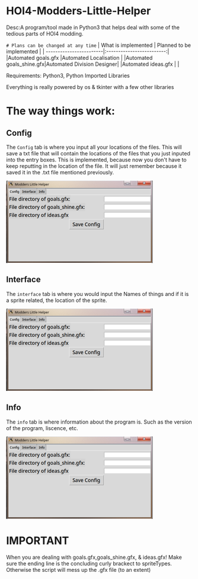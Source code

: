 # HOI4-Modders-Little-Helper
Desc:A program/tool made in Python3 that helps deal with some of the tedious parts of HOI4 modding.

`# Plans can be changed at any time`
| What is implemented     | Planned to be implemented |
| ------------------------|:-------------------------:|
|Automated goals.gfx      |Automated Localisation     |
|Automated goals_shine.gfx|Automated Division Designer|
|Automated ideas.gfx      |                           |

Requirements: Python3, Python Imported Libraries

Everything is really powered by os & tkinter with a few other libraries

# The way things work:
## Config
The `Config` tab is where you input all your locations of the files. This will save a txt file that will contain the locations of the files that you just inputed into the entry boxes. This is implemented, because now you don't have to keep reputting in the location of the file. It will just remember because it saved it in the .txt file mentioned previously.

![alt text][logo]

[logo]: https://github.com/Bleeplo/HOI4-Modders-Little-Helper/blob/main/screenshot_of_program/screenshot01.png?raw=true "Screenshot of Config Tab"

## Interface
The `interface` tab is where you would input the Names of things and if it is a sprite related, the location of the sprite.

![alt text][logo]

[logo]: https://github.com/Bleeplo/HOI4-Modders-Little-Helper/blob/main/screenshot_of_program/screenshot02.png?raw=true "Screenshot of Interface Tab"

## Info
The `info` tab is where information about the program is. Such as the version of the program, liscence, etc.

![alt text][logo]

[logo]: https://github.com/Bleeplo/HOI4-Modders-Little-Helper/blob/main/screenshot_of_program/screenshot03.png?raw=true "Screenshot of Info Tab"


# IMPORTANT
When you are dealing with goals.gfx,goals_shine.gfx, & ideas.gfx! Make sure the ending line is the concluding curly brackect to spriteTypes. Otherwise the script will mess up the .gfx file (to an extent)
